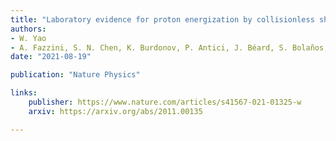 ```yaml
---
title: "Laboratory evidence for proton energization by collisionless shock surfing"
authors:
- W. Yao
- A. Fazzini, S. N. Chen, K. Burdonov, P. Antici, J. Béard, S. Bolaños, A. Ciardi, R. Diab, E. D. Filippov, S. Kisyov, V. Lelasseux, M. Miceli, Q. Moreno, V. Nastasa, S. Orlando, S. Pikuz, D. C. Popescu, G. Revet, X. Ribeyre, E. d’Humières, and J. Fuchs 
date: "2021-08-19"

publication: "Nature Physics"

links:
    publisher: https://www.nature.com/articles/s41567-021-01325-w
    arxiv: https://arxiv.org/abs/2011.00135

---
```


